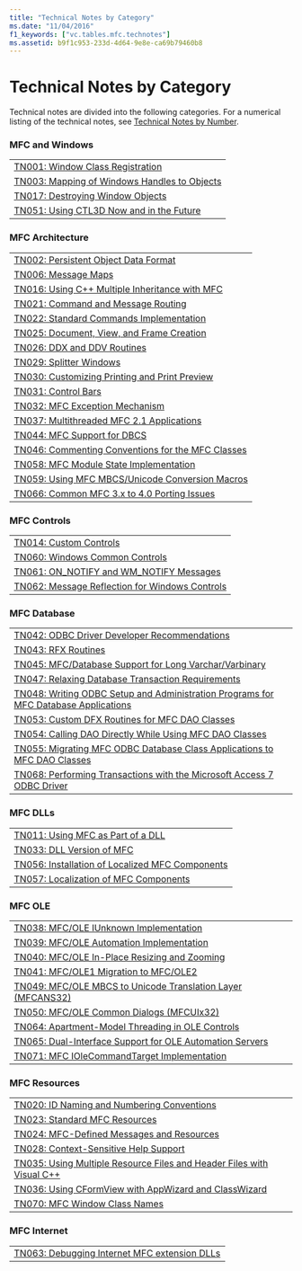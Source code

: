 ```yaml
---
title: "Technical Notes by Category"
ms.date: "11/04/2016"
f1_keywords: ["vc.tables.mfc.technotes"]
ms.assetid: b9f1c953-233d-4d64-9e8e-ca69b79460b8
---
```

# Technical Notes by Category

Technical notes are divided into the following categories. For a numerical listing of the technical notes, see [Technical Notes by Number](../mfc/technical-notes-by-number.md).

### MFC and Windows

||
|-|
|[TN001: Window Class Registration](../mfc/tn001-window-class-registration.md)|
|[TN003: Mapping of Windows Handles to Objects](../mfc/tn003-mapping-of-windows-handles-to-objects.md)|
|[TN017: Destroying Window Objects](../mfc/tn017-destroying-window-objects.md)|
|[TN051: Using CTL3D Now and in the Future](../mfc/tn051-using-ctl3d-now-and-in-the-future.md)|

### MFC Architecture

||
|-|
|[TN002: Persistent Object Data Format](../mfc/tn002-persistent-object-data-format.md)|
|[TN006: Message Maps](../mfc/tn006-message-maps.md)|
|[TN016: Using C++ Multiple Inheritance with MFC](../mfc/tn016-using-cpp-multiple-inheritance-with-mfc.md)|
|[TN021: Command and Message Routing](../mfc/tn021-command-and-message-routing.md)|
|[TN022: Standard Commands Implementation](../mfc/tn022-standard-commands-implementation.md)|
|[TN025: Document, View, and Frame Creation](../mfc/tn025-document-view-and-frame-creation.md)|
|[TN026: DDX and DDV Routines](../mfc/tn026-ddx-and-ddv-routines.md)|
|[TN029: Splitter Windows](../mfc/tn029-splitter-windows.md)|
|[TN030: Customizing Printing and Print Preview](../mfc/tn030-customizing-printing-and-print-preview.md)|
|[TN031: Control Bars](../mfc/tn031-control-bars.md)|
|[TN032: MFC Exception Mechanism](../mfc/tn032-mfc-exception-mechanism.md)|
|[TN037: Multithreaded MFC 2.1 Applications](../mfc/tn037-multithreaded-mfc-2-1-applications.md)|
|[TN044: MFC Support for DBCS](../mfc/tn044-mfc-support-for-dbcs.md)|
|[TN046: Commenting Conventions for the MFC Classes](../mfc/tn046-commenting-conventions-for-the-mfc-classes.md)|
|[TN058: MFC Module State Implementation](../mfc/tn058-mfc-module-state-implementation.md)|
|[TN059: Using MFC MBCS/Unicode Conversion Macros](../mfc/tn059-using-mfc-mbcs-unicode-conversion-macros.md)|
|[TN066: Common MFC 3.x to 4.0 Porting Issues](../mfc/tn066-common-mfc-3-x-to-4-0-porting-issues.md)|

### MFC Controls

||
|-|
|[TN014: Custom Controls](../mfc/tn014-custom-controls.md)|
|[TN060: Windows Common Controls](../mfc/tn060-the-new-windows-common-controls.md)|
|[TN061: ON_NOTIFY and WM_NOTIFY Messages](../mfc/tn061-on-notify-and-wm-notify-messages.md)|
|[TN062: Message Reflection for Windows Controls](../mfc/tn062-message-reflection-for-windows-controls.md)|

### MFC Database

||
|-|
|[TN042: ODBC Driver Developer Recommendations](../mfc/tn042-odbc-driver-developer-recommendations.md)|
|[TN043: RFX Routines](../mfc/tn043-rfx-routines.md)|
|[TN045: MFC/Database Support for Long Varchar/Varbinary](../mfc/tn045-mfc-database-support-for-long-varchar-varbinary.md)|
|[TN047: Relaxing Database Transaction Requirements](../mfc/tn047-relaxing-database-transaction-requirements.md)|
|[TN048: Writing ODBC Setup and Administration Programs for MFC Database Applications](../mfc/tn048-writing-odbc-setup-and-administration-programs.md)|
|[TN053: Custom DFX Routines for MFC DAO Classes](../mfc/tn053-custom-dfx-routines-for-dao-database-classes.md)|
|[TN054: Calling DAO Directly While Using MFC DAO Classes](../mfc/tn054-calling-dao-directly-while-using-mfc-dao-classes.md)|
|[TN055: Migrating MFC ODBC Database Class Applications to MFC DAO Classes](../mfc/tn055-migrating-mfc-odbc-database-class-applications-to-mfc-dao-classes.md)|
|[TN068: Performing Transactions with the Microsoft Access 7 ODBC Driver](../mfc/tn068-performing-transactions-with-the-microsoft-access-7-odbc-driver.md)|

### MFC DLLs

||
|-|
|[TN011: Using MFC as Part of a DLL](../mfc/tn011-using-mfc-as-part-of-a-dll.md)|
|[TN033: DLL Version of MFC](../mfc/tn033-dll-version-of-mfc.md)|
|[TN056: Installation of Localized MFC Components](../mfc/tn056-installation-of-localized-mfc-components.md)|
|[TN057: Localization of MFC Components](../mfc/tn057-localization-of-mfc-components.md)|

### MFC OLE

||
|-|
|[TN038: MFC/OLE IUnknown Implementation](../mfc/tn038-mfc-ole-iunknown-implementation.md)|
|[TN039: MFC/OLE Automation Implementation](../mfc/tn039-mfc-ole-automation-implementation.md)|
|[TN040: MFC/OLE In-Place Resizing and Zooming](../mfc/tn040-mfc-ole-in-place-resizing-and-zooming.md)|
|[TN041: MFC/OLE1 Migration to MFC/OLE2](../mfc/tn041-mfc-ole1-migration-to-mfc-ole-2.md)|
|[TN049: MFC/OLE MBCS to Unicode Translation Layer (MFCANS32)](../mfc/tn049-mfc-ole-mbcs-to-unicode-translation-layer-mfcans32.md)|
|[TN050: MFC/OLE Common Dialogs (MFCUIx32)](../mfc/tn050-mfc-ole-common-dialogs-mfcuix32.md)|
|[TN064: Apartment-Model Threading in OLE Controls](../mfc/tn064-apartment-model-threading-in-activex-controls.md)|
|[TN065: Dual-Interface Support for OLE Automation Servers](../mfc/tn065-dual-interface-support-for-ole-automation-servers.md)|
|[TN071: MFC IOleCommandTarget Implementation](../mfc/tn071-mfc-iolecommandtarget-implementation.md)|

### MFC Resources

||
|-|
|[TN020: ID Naming and Numbering Conventions](../mfc/tn020-id-naming-and-numbering-conventions.md)|
|[TN023: Standard MFC Resources](../mfc/tn023-standard-mfc-resources.md)|
|[TN024: MFC-Defined Messages and Resources](../mfc/tn024-mfc-defined-messages-and-resources.md)|
|[TN028: Context-Sensitive Help Support](../mfc/tn028-context-sensitive-help-support.md)|
|[TN035: Using Multiple Resource Files and Header Files with Visual C++](../mfc/tn035-using-multiple-resource-files-and-header-files-with-visual-cpp.md)|
|[TN036: Using CFormView with AppWizard and ClassWizard](../mfc/tn036-using-cformview-with-appwizard-and-classwizard.md)|
|[TN070: MFC Window Class Names](../mfc/tn070-mfc-window-class-names.md)|

### MFC Internet

||
|-|
|[TN063: Debugging Internet MFC extension DLLs](../mfc/tn063-debugging-internet-extension-dlls.md)|
